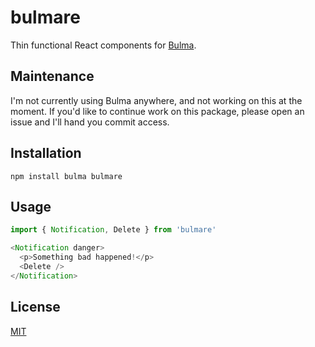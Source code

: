 # bulmare

Thin functional React components for [Bulma][].

## Maintenance

I'm not currently using Bulma anywhere, and not working on this at the moment. If you'd like to continue work on this package, please open an issue and I'll hand you commit access.

## Installation

```shell
npm install bulma bulmare
```

## Usage

```js
import { Notification, Delete } from 'bulmare'

<Notification danger>
  <p>Something bad happened!</p>
  <Delete />
</Notification>
```

## License

[MIT][]

[Bulma]: http://bulma.io
[MIT]: ./LICENSE
